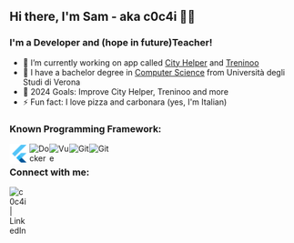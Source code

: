## Hi there, I'm Sam - aka c0c4i 👋🏻

### I'm a Developer and (hope in future)Teacher!

- 🔭 I’m currently working on app called [City Helper](https://cityhelper.app) and [Treninoo](https://github.com/c0c4i/treninoo)
- 🌱 I have a bachelor degree in [Computer Science](https://www.di.univr.it/?ent=cs&id=420) from Università degli Studi di Verona
- 🥅 2024 Goals: Improve City Helper, Treninoo and more
- ⚡ Fun fact: I love pizza and carbonara (yes, I'm Italian)

### Known Programming Framework:

<img align="left" alt="Flutter" width="35px" src="https://raw.githubusercontent.com/github/explore/cebd63002168a05a6a642f309227eefeccd92950/topics/flutter/flutter.png" />
<img align="left" alt="Docker" width="35px" src="https://cdn.svgporn.com/logos/docker-icon.svg" />
<img align="left" alt="Vue" width="35px" src="https://cdn.svgporn.com/logos/vue.svg" />
<img align="left" alt="Git" width="35px" src="https://cdn.svgporn.com/logos/git-icon.svg" />
<img align="left" alt="Git" width="35px" src="https://cdn.svgporn.com/logos/adonisjs-icon.svg" />

</br>

### Connect with me:

[<img align="left" alt="c0c4i | LinkedIn" width="30px" src="https://cdn.jsdelivr.net/npm/simple-icons@v3/icons/gmail.svg" />](mailto:samuele.besoli.sb@gmail.com)
